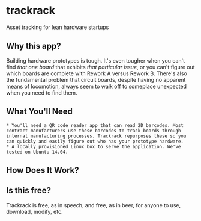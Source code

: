 # trackrack
Asset tracking for lean hardware startups

## Why this app? 
Building hardware prototypes is tough. It's even tougher when you can't find *that one board* that exhibits *that particular issue*, or you can't figure out which boards are complete with Rework A versus Rework B. There's also the fundamental problem that circuit boards, despite having no apparent means of locomotion, always seem to walk off to someplace unexpected when you need to find them. 

## What You'll Need
	* You'll need a QR code reader app that can read 2D barcodes. Most contract manufacturers use these barcodes to track boards through internal manufacturing processes. Trackrack repurposes these so you can quickly and easily figure out who has your prototype hardware. 
	* A locally provisioned Linux box to serve the application. We've tested on Ubuntu 14.04. 

## How Does It Work? 

## Is this free?
Trackrack is free, as in speech, and free, as in beer, for anyone to use, download, modify, etc. 